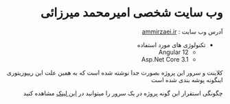 <div dir="rtl"> 
  
  # وب سایت شخصی امیرمحمد میرزائی

  آدرس وب سایت : <a href="https://ammirzaei.ir" target="_blank">ammirzaei.ir</a>
  
  * تکنولوژی های مورد استفاده
      * Angular 12
      * Asp.Net Core 3.1

  کلاینت و سرور این پروژه بصورت جدا نوشته شده است که به همین علت این ریپوزیتوری اینگونه پوشه بندی شده است
  
  چگونگی استقرار این گونه پروژه در یک سرور را میتوانید در <a href="https://vrgl.ir/jFo3m" target="_blank">این لینک</a> مشاهده کنید
  
  
</div>

